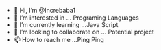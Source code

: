 - 👋 Hi, I’m @Increbaba1
- 👀 I’m interested in ... Programing Languages 
- 🌱 I’m currently learning ...Java Script
- 💞️ I’m looking to collaborate on ... Potential project
- 📫 How to reach me ...Ping Ping

<!---
Increbaba1/Increbaba1 is a ✨ special ✨ repository because its `README.md` (this file) appears on your GitHub profile.
You can click the Preview link to take a look at your changes.
--->

